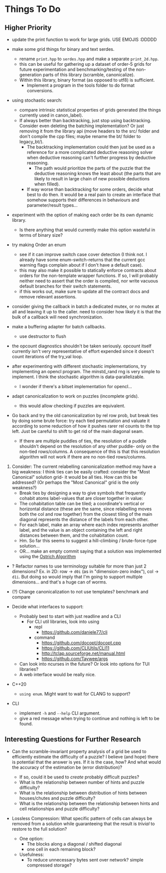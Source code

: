 # Things To Do

## Higher Priority

- update the print function to work for large grids. USE EMOJIS :DDDDD
- make some grid things for binary and text serdes.
  - rename `print.hpp` to `serdes.hpp` and make a separate `print_2d.hpp`.
  - this can be useful for gathering up a dataset of order-5 grids for future experimentation and benchmarking/testing of the non-generation parts of this library (scramble, canonicalize).
  - Within this library, binary format (as opposed to utf8) is sufficient.
    - Implement a program in the tools folder to do format conversions.

- using stochastic search:
  - compare intrinsic statistical properties of grids generated (the things currently used in canon\_label).
  - If always better than backtracking, just stop using backtracking. Consider even deleting the batching implementation? Or just removing it from the library api (move headers to the src/ folder and don't compile the cpp files; maybe rename the bt/ folder to legacy\_bt/).
    - The backtracking implementation could then just be used as a reference for a more complicated deductive reasoning solver when deductive reasoning can't further progress by deductive reasoning.
      - The path would prioritize the parts of the puzzle that the deductive reasoning knows the least about (the parts that are likely to result in large chain of new possible deductions when filled).
    - If way worse than backtracking for some orders, decide what best to do then. It would be a real pain to create an interface that somehow supports their differences in behaviours and parameter/result types...

- experiment with the option of making each order be its own dynamic library.
  - Is there anything that would currently make this option wasteful in terms of binary size?
- try making Order an enum
  - see if it can improve switch case cover detection (I think not. I already have some enum-switch-returns that the current gcc warning flags complain about if I don't have a default case).
  - this may also make it possible to statically enforce contracts about orders for the non-template wrapper functions. If so, I will probably neither need to assert that the order is compiled, nor write vacuous default branches for their switch statements.
  - if this works out, make sure to update all the contract docs and remove relevant assertions.
- consider giving the callback in batch a dedicated mutex, or no mutex at all and leaving it up to the caller. need to consider how likely it is that the bulk of a callback will need synchronization.
- make a buffering adapter for batch callbacks.
  - use destructor to flush
- the opcount diagnostics shouldn't be taken seriously. opcount itself currently isn't very representative of effort expended since it doesn't count iterations of the try_val loop.

- after experimenting with different stochastic implementations, try implementing an opencl program. The minstd_rand rng is very simple to implement. I think the stochastic algorithm is data-parallelizable.
  - I wonder if there's a bitset implementation for opencl...

- adapt canonicalization to work on puzzles (incomplete grids).
  - this would allow checking if puzzles are equivalent.

- Go back and try the old canonicalization by rel row prob, but break ties by doing some brute force: try each tied permutation and valuate it according to some reduction of how it pushes rarer rel counts to the top left. Just be careful to shift to get rid of the main diagonal seam.
  - If there are multiple puddles of ties, the resolution of a puddle shouldn't depend on the resolution of any other puddle- only on the non-tied rows/columns. A consequence of this is that this resolution algorithm will not work if there are no non-tied rows/columns.

1. Consider: The current relabelling canonicalization method may have a big weakness: I think ties can be easily crafted: consider the "Most Canonical" solution grid- it would be all ties. How can this be addressed? (Or perhaps the "Most Canonical" grid is the only weakness?)
    - Break ties by designing a way to give symbols that frequently cohabit atoms label-values that are closer together in value:
    - The cohabitation table can be tiled; a coordinate's vertical or horizontal distance (these are the same, since relabelling moves both the col and row together) from the closest tiling of the main diagonal represents the distance of the labels from each other.
    - For each label, make an array where each index represents another label, and the value is an object containing the left and right distances between them, and the cohabitation count.
    - Hm. So far this seems to suggest a hill-climbing / brute-force-type solution...
    - OR... make an empty commit saying that a solution was implemented using the [Ostrich Algorithm](https://en.wikipedia.org/wiki/Ostrich_algorithm)

- ? Refactor names to use terminology suitable for more than just 2 dimensions? Ex. in 2D: row -> `d0i` (as in "dimension-zero index"), col -> `d1i`. But doing so would imply that I'm going to support multiple dimensions... and that's a huge can of worms.

- (?) Change canonicalization to not use templates? benchmark and compare
- Decide what interfaces to support:
  - Probably best to start with just readline and a CLI
    - For CLI util libraries, look into using
      - repl
        - https://github.com/daniele77/cli
      - command
        - https://github.com/docopt/docopt.cpp
        - https://github.com/CLIUtils/CLI11
        - http://tclap.sourceforge.net/manual.html
        - https://github.com/Taywee/args
  - Can look into ncurses in the future? Or look into options for TUI libraries?
  - A web interface would be really nice.
- C++20
  - `using enum`. Might want to wait for CLANG to support?
- CLI
  - implement `-h` and `--help` CLI argument.
  - give a red message when trying to continue and nothing is left to be found.

## Interesting Questions for Further Research

- Can the scramble-invariant property analysis of a grid be used to efficiently estimate the difficulty of a puzzle? I believe (and hope) there is potential that the answer is yes. If it is the case, how? And what would the accuracy of the estimation be (error distribution)?
  - If so, could it be used to _create_ probably difficult puzzles?
  - What is the relationship between number of hints and puzzle difficulty?
  - What is the relationship between distribution of hints between houses/chutes and puzzle difficulty?
  - What is the relationship between the relationship between hints and cell relationships and puzzle difficulty?

- Lossless Compression: What specific pattern of cells can always be removed from a solution while guaranteeing that the result is _trivial_ to restore to the full solution?
  - One option:
    - The blocks along a diagonal / shifted diagonal
    - one cell in each remaining block?
  - Usefulness:
    - To reduce unnecessary bytes sent over network? simple compressed storage?